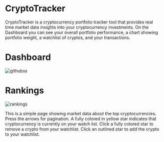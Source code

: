 # CryptoTracker

CryptoTracker is a cryptocurrency portfolio tracker tool that provides real time market data insights into your cryptocurrency investments.
On the Dashboard you can see your overall portfolio performance, a chart showing portfolio weight, a watchlist of cryptos, and your transactions.

# Dashboard
![githubss](https://user-images.githubusercontent.com/36825464/125128712-06f71500-e0c4-11eb-8093-50840c893ceb.png)

# Rankings
![rankings](https://user-images.githubusercontent.com/36825464/125128929-55a4af00-e0c4-11eb-9a2b-24aaf056a4cc.JPG)

This is a simple page showing market data about the top cryptocurrencies. Press the arrows for pagination. A fully colored in yellow star indicates that cryptocurrency is currently on your watch list. Click a fully colored star to remove a crypto from your watchlist. Click an outlined star to add the crypto to your watchlist.

